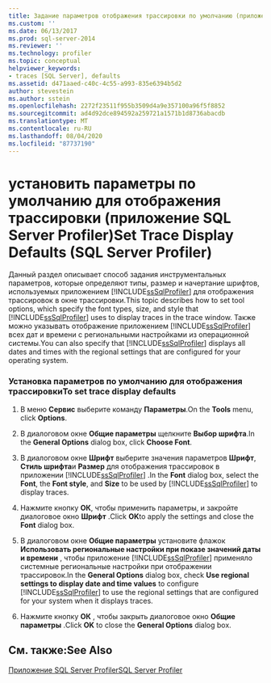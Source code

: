 ```yaml
---
title: Задание параметров отображения трассировки по умолчанию (приложение SQL Server Profiler) | Документы Майкрософт
ms.custom: ''
ms.date: 06/13/2017
ms.prod: sql-server-2014
ms.reviewer: ''
ms.technology: profiler
ms.topic: conceptual
helpviewer_keywords:
- traces [SQL Server], defaults
ms.assetid: d471aaed-c40c-4c55-a993-835e6394b5d2
author: stevestein
ms.author: sstein
ms.openlocfilehash: 2272f23511f955b3509d4a9e357100a96f5f8852
ms.sourcegitcommit: ad4d92dce894592a259721a1571b1d8736abacdb
ms.translationtype: MT
ms.contentlocale: ru-RU
ms.lasthandoff: 08/04/2020
ms.locfileid: "87737190"
---
```

# <a name="set-trace-display-defaults-sql-server-profiler"></a><span data-ttu-id="51f16-102">установить параметры по умолчанию для отображения трассировки (приложение SQL Server Profiler)</span><span class="sxs-lookup"><span data-stu-id="51f16-102">Set Trace Display Defaults (SQL Server Profiler)</span></span>
  <span data-ttu-id="51f16-103">Данный раздел описывает способ задания инструментальных параметров, которые определяют типы, размер и начертание шрифтов, используемых приложением [!INCLUDE[ssSqlProfiler](../../includes/sssqlprofiler-md.md)] для отображения трассировок в окне трассировки.</span><span class="sxs-lookup"><span data-stu-id="51f16-103">This topic describes how to set tool options, which specify the font types, size, and style that [!INCLUDE[ssSqlProfiler](../../includes/sssqlprofiler-md.md)] uses to display traces in the trace window.</span></span> <span data-ttu-id="51f16-104">Также можно указывать отображение приложением [!INCLUDE[ssSqlProfiler](../../includes/sssqlprofiler-md.md)] всех дат и времени с региональными настройками из операционной системы.</span><span class="sxs-lookup"><span data-stu-id="51f16-104">You can also specify that [!INCLUDE[ssSqlProfiler](../../includes/sssqlprofiler-md.md)] displays all dates and times with the regional settings that are configured for your operating system.</span></span>  
  
### <a name="to-set-trace-display-defaults"></a><span data-ttu-id="51f16-105">Установка параметров по умолчанию для отображения трассировки</span><span class="sxs-lookup"><span data-stu-id="51f16-105">To set trace display defaults</span></span>  
  
1.  <span data-ttu-id="51f16-106">В меню **Сервис** выберите команду **Параметры**.</span><span class="sxs-lookup"><span data-stu-id="51f16-106">On the **Tools** menu, click **Options**.</span></span>  
  
2.  <span data-ttu-id="51f16-107">В диалоговом окне **Общие параметры** щелкните **Выбор шрифта**.</span><span class="sxs-lookup"><span data-stu-id="51f16-107">In the **General Options** dialog box, click **Choose Font**.</span></span>  
  
3.  <span data-ttu-id="51f16-108">В диалоговом окне **Шрифт** выберите значения параметров **Шрифт**, **Стиль шрифта**и **Размер** для отображения трассировок в приложении [!INCLUDE[ssSqlProfiler](../../includes/sssqlprofiler-md.md)] .</span><span class="sxs-lookup"><span data-stu-id="51f16-108">In the **Font** dialog box, select the **Font**, the **Font style**, and **Size** to be used by [!INCLUDE[ssSqlProfiler](../../includes/sssqlprofiler-md.md)] to display traces.</span></span>  
  
4.  <span data-ttu-id="51f16-109">Нажмите кнопку **ОК**, чтобы применить параметры, и закройте диалоговое окно **Шрифт** .</span><span class="sxs-lookup"><span data-stu-id="51f16-109">Click **OK**to apply the settings and close the **Font** dialog box.</span></span>  
  
5.  <span data-ttu-id="51f16-110">В диалоговом окне **Общие параметры** установите флажок **Использовать региональные настройки при показе значений даты и времени** , чтобы приложение [!INCLUDE[ssSqlProfiler](../../includes/sssqlprofiler-md.md)] применяло системные региональные настройки при отображении трассировок.</span><span class="sxs-lookup"><span data-stu-id="51f16-110">In the **General Options** dialog box, check **Use regional settings to display date and time values** to configure [!INCLUDE[ssSqlProfiler](../../includes/sssqlprofiler-md.md)] to use the regional settings that are configured for your system when it displays traces.</span></span>  
  
6.  <span data-ttu-id="51f16-111">Нажмите кнопку **ОК** , чтобы закрыть диалоговое окно **Общие параметры** .</span><span class="sxs-lookup"><span data-stu-id="51f16-111">Click **OK** to close the **General Options** dialog box.</span></span>  
  
## <a name="see-also"></a><span data-ttu-id="51f16-112">См. также:</span><span class="sxs-lookup"><span data-stu-id="51f16-112">See Also</span></span>  
 [<span data-ttu-id="51f16-113">Приложение SQL Server Profiler</span><span class="sxs-lookup"><span data-stu-id="51f16-113">SQL Server Profiler</span></span>](sql-server-profiler.md)  
  
  
